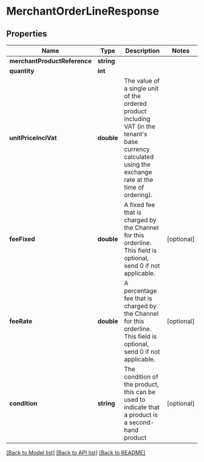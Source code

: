 # MerchantOrderLineResponse

## Properties
Name | Type | Description | Notes
------------ | ------------- | ------------- | -------------
**merchantProductReference** | **string** |  | 
**quantity** | **int** |  | 
**unitPriceInclVat** | **double** | The value of a single unit of the ordered product including VAT  (in the tenant&#39;s base currency calculated using the exchange rate at the time of ordering). | 
**feeFixed** | **double** | A fixed fee that is charged by the Channel for this orderline.  This field is optional, send 0 if not applicable. | [optional] 
**feeRate** | **double** | A percentage fee that is charged by the Channel for this orderline.  This field is optional, send 0 if not applicable. | [optional] 
**condition** | **string** | The condition of the product, this can be used to indicate that a product is a second-hand product | [optional] 

[[Back to Model list]](../README.md#documentation-for-models) [[Back to API list]](../README.md#documentation-for-api-endpoints) [[Back to README]](../README.md)


